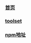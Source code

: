 
<!-- 相对路径 -->
### [首页](/README.md)  
<!-- 绝对路径 -->
### [toolset](./toolset/)  
<!-- URL -->
### [npm地址](https://www.npmjs.com/package/@qmxt/toolset) 